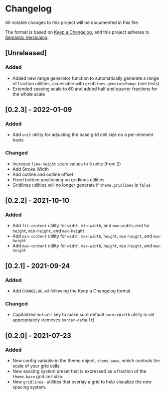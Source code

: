 # Changelog
All notable changes to this project will be documented in this file.

The format is based on [Keep a Changelog](https://keepachangelog.com/en/1.0.0/),
and this project adheres to [Semantic Versioning](https://semver.org/spec/v2.0.0.html).

## [Unreleased]

### Added
- Added new range generator function to automatically generate a range of fraction utilities, accessible with `gridlines.generateRange` (see tests)
- Extended spacing scale to 60 and added half and quarter fractions for the whole scale

## [0.2.3] - 2022-01-09

### Added
- Add `unit` utility for adjusting the base grid cell size on a per-element basis

### Changed
- Increase `line-height` scale values to 5 units (from 2)
- Add Stroke Width
- Add outline and outline offset
- Fixed bottom positioning on gridlines utilities
- Gridlines utilities will no longer generate if `theme.gridlines` is `false`

## [0.2.2] - 2021-10-10
### Added
- Add `fit-content` utility for `width`, `min-width`, and `max-width`; and for `height`, `min-height`, and `max-height`
- Add `min-content` utility for `width`, `max-width`, `height`, `min-height`, and `max-height`
- Add `max-content` utility for `width`, `max-width`, `height`, `min-height`, and `max-height`


## [0.2.1] - 2021-09-24
### Added
- Add `CHANGELOG.md` following the Keep a Changelog format.

### Changed
- Capitalized `default` key to make sure default `borderWidth` utility is set appropriately (removes `border-default`)

## [0.2.0] - 2021-07-23
### Added
- New config variable in the theme object, `theme.base`, which controls the scale of your grid cells.
- New spacing system preset that is expressed as a fraction of the `theme.base` grid cell size.
- New `gridlines-` utilities that overlay a grid to help visualize the new spacing system.